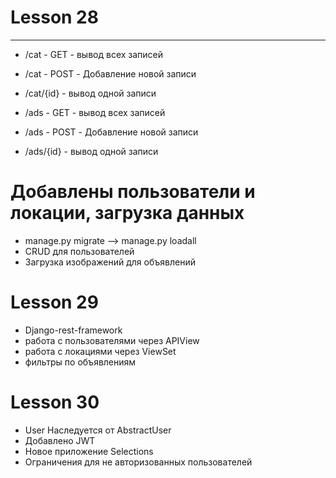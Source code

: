 ﻿# Lesson 28

_______

* /cat - GET - вывод всех записей
* /cat - POST - Добавление новой записи
* /cat/{id} - вывод одной записи

* /ads - GET - вывод всех записей
* /ads - POST - Добавление новой записи
* /ads/{id} - вывод одной записи


# Добавлены пользователи и локации, загрузка данных

* manage.py migrate --> manage.py loadall
* CRUD для пользователей
* Загрузка изображений для объявлений

# Lesson 29
 * Django-rest-framework
 * работа с пользователями через APIView
 * работа с локациями через ViewSet
 * фильтры по объявлениям

# Lesson 30
* User Наследуется от AbstractUser
* Добавлено JWT
* Новое приложение Selections
* Ограничения для не авторизованных пользователей


